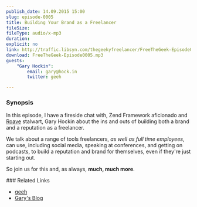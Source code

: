 ```yaml
---
publish_date: 14.09.2015 15:00
slug: episode-0005
title: Building Your Brand as a Freelancer
fileSize:
fileType: audio/x-mp3
duration:
explicit: no
link: http://traffic.libsyn.com/thegeekyfreelancer/FreeTheGeek-Episode0005.mp3
download: FreeTheGeek-Episode0005.mp3
guests:
    "Gary Hockin":
        email: gary@hock.in
        twitter: geeh

---
```

### Synopsis

In this episode, I have a fireside chat with, Zend Framework aficionado and [Roave](http://roave.com) stalwart, Gary Hockin about the ins and outs of building both a brand and a reputation as a freelancer.

We talk about a range of tools freelancers, *as well as full time employees*, can use, including social media, speaking at conferences, and getting on podcasts, to build a reputation and brand for themselves, even if they're just starting out.

So join us for this and, as always, **much, much more**.

### Related Links

- [geeh](https://twitter.com/@geeh)
- [Gary's Blog](http://blog.hock.in/about/)
